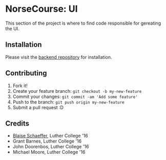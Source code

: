 # NorseCourse: UI

This section of the project is where to find code responsible for gereating the UI.


## Installation

Please visit the [backend repository](https://github.com/NorseCourse/NorseCourse-Backend) for installation.


[comment]: <##Usage>

[comment]: <TODO:WriteUsageInstructions>


## Contributing

1. Fork it!
2. Create your feature branch: `git checkout -b my-new-feature`
3. Commit your changes: `git commit -am 'Add some feature'`
4. Push to the branch: `git push origin my-new-feature`
5. Submit a pull request :D


[comment]: <##History>

[comment]: <TODO:WriteHistory> 


## Credits

* [Blaise Schaeffer](http://blaise2s.com), Luther College '16
* Grant Barnes, Luther College '16
* John Doorenbos, Luther College '16
* Michael Moore, Luther College '16


[comment]: <##License>

[comment]: <TODO:WriteLicense>